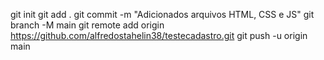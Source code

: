 git init
git add .
git commit -m "Adicionados arquivos HTML, CSS e JS"
git branch -M main
git remote add origin https://github.com/alfredostahelin38/testecadastro.git
git push -u origin main
